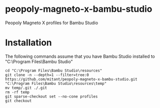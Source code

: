 # peopoly-magneto-x-bambu-studio
Peopoly Magneto X profiles for Bambu Studio

# Installation
The following commands assume that you have Bambu Studio installed to "C:\Program Files\Bambu Studio"

```
cd "C:\Program Files\Bambu Studio\resources"
git clone -n --depth=1 --filter=tree:0 https://github.com/mitant/peopoly-magneto-x-bambu-studio.git "C:\Program Files\Bambu Studio\resources\temp"
mv temp/.git ./.git
rm -rf temp
git sparse-checkout set --no-cone profiles
git checkout
```